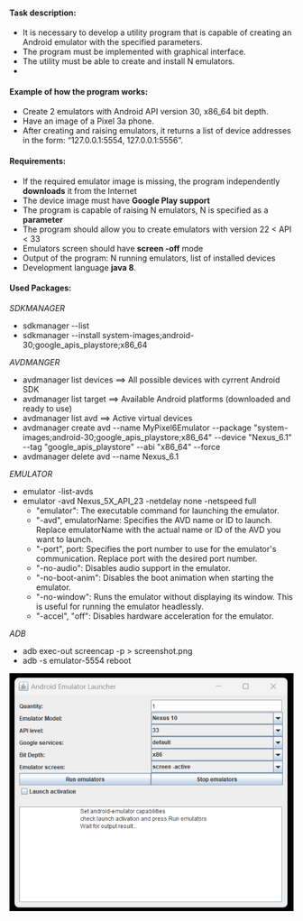 #### Task description:
* It is necessary to develop a utility program that is capable of creating an Android emulator with the specified parameters.
* The program must be implemented with graphical interface.
* The utility must be able to create and install N emulators.
* 
#### Example of how the program works: 
* Create 2 emulators with Android API version 30, x86_64 bit depth.
* Have an image of a Pixel 3a phone.
* After creating and raising emulators, it returns a list of device addresses in the form: “127.0.0.1:5554, 127.0.0.1:5556”.

#### Requirements:
* If the required emulator image is missing, the program independently **downloads** it from the Internet
* The device image must have **Google Play support**
* The program is capable of raising N emulators, N is specified as a **parameter**
* The program should allow you to create emulators with version 22 < API < 33
* Emulators screen should have **screen -off** mode
* Output of the program: N running emulators, list of installed devices
* Development language **java 8**.

#### Used Packages:
_SDKMANAGER_
* sdkmanager --list
* sdkmanager --install system-images;android-30;google_apis_playstore;x86_64

_AVDMANGER_
* avdmanager list devices	==> All possible devices with cyrrent Android SDK
* avdmanager list target 	==> Available Android platforms (downloaded and ready to use)
* avdmanager list avd		==> Active virtual devices
* avdmanager create avd --name MyPixel6Emulator --package "system-images;android-30;google_apis_playstore;x86_64" --device "Nexus_6.1" --tag "google_apis_playstore" --abi "x86_64" --force
* avdmanager delete avd --name Nexus_6.1

_EMULATOR_
* emulator -list-avds
* emulator -avd Nexus_5X_API_23 -netdelay none -netspeed full
    * "emulator": The executable command for launching the emulator.
    * "-avd", emulatorName: Specifies the AVD name or ID to launch. Replace emulatorName with the actual name or ID of the AVD you want to launch.
    * "-port", port: Specifies the port number to use for the emulator's communication. Replace port with the desired port number.
    * "-no-audio": Disables audio support in the emulator.
    * "-no-boot-anim": Disables the boot animation when starting the emulator.
    * "-no-window": Runs the emulator without displaying its window. This is useful for running the emulator headlessly.
    * "-accel", "off": Disables hardware acceleration for the emulator.
    
_ADB_
* adb exec-out screencap -p > screenshot.png
* adb -s emulator-5554 reboot

![launcher window](https://github.com/chemyl/android_emulator_launcher/raw/master/src/main/resources/screen1.png)
